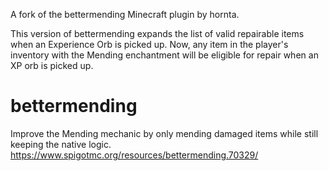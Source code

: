 A fork of the bettermending Minecraft plugin by hornta.

This version of bettermending expands the list of valid repairable items when an Experience Orb is picked up. Now, any item in the player's inventory with the Mending enchantment will be eligible for repair when an XP orb is picked up.

# bettermending
Improve the Mending mechanic by only mending damaged items while still keeping the native logic.
https://www.spigotmc.org/resources/bettermending.70329/
